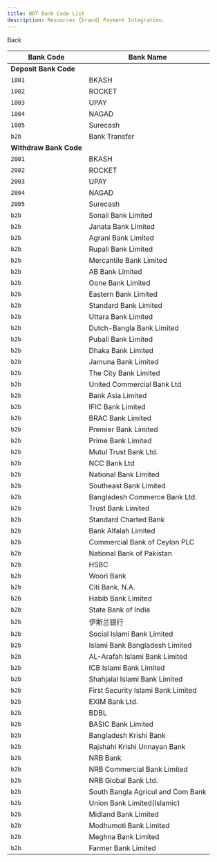 ```yaml
---
title: BDT Bank Code List
description: Resources {brand} Payment Integration. 
---
```


<x-button href="{{ url()->previous() }}">Back</x-button>

| Bank Code              | Bank Name                          |
| ---------------------- | ---------------------------------- |
| **Deposit Bank Code**  |
| `1001`                 | BKASH                              |
| `1002`                 | ROCKET                             |
| `1003`                 | UPAY                               |
| `1004`                 | NAGAD                              |
| `1005`                 | Surecash                           |
| `b2b`                  | Bank Transfer                      |
| **Withdraw Bank Code** |
| `2001`                 | BKASH                              |
| `2002`                 | ROCKET                             |
| `2003`                 | UPAY                               |
| `2004`                 | NAGAD                              |
| `2005`                 | Surecash                           |
| `b2b`                  | Sonali Bank Limited                |
| `b2b`                  | Janata Bank Limited                |
| `b2b`                  | Agrani Bank Limited                |
| `b2b`                  | Rupali Bank Limited                |
| `b2b`                  | Mercantile Bank Limited            |
| `b2b`                  | AB Bank Limited                    |
| `b2b`                  | Oone Bank Limited                  |
| `b2b`                  | Eastern Bank Limited               |
| `b2b`                  | Standard Bank Limited              |
| `b2b`                  | Uttara Bank Limited                |
| `b2b`                  | Dutch-Bangla Bank Limited          |
| `b2b`                  | Pubali Bank Limited                |
| `b2b`                  | Dhaka Bank Limited                 |
| `b2b`                  | Jamuna Bank Limited                |
| `b2b`                  | The City Bank Limited              |
| `b2b`                  | United Commercial Bank Ltd         |
| `b2b`                  | Bank Asia Limited                  |
| `b2b`                  | IFIC Bank Limited                  |
| `b2b`                  | BRAC Bank Limited                  |
| `b2b`                  | Premier Bank Limited               |
| `b2b`                  | Prime Bank Limited                 |
| `b2b`                  | Mutul Trust Bank Ltd.              |
| `b2b`                  | NCC Bank Ltd                       |
| `b2b`                  | National Bank Limited              |
| `b2b`                  | Southeast Bank Limited             |
| `b2b`                  | Bangladesh Commerce Bank Ltd.      |
| `b2b`                  | Trust Bank Limited                 |
| `b2b`                  | Standard Charted Bank              |
| `b2b`                  | Bank Alfalah Limited               |
| `b2b`                  | Commercial Bank of Ceylon PLC      |
| `b2b`                  | National Bank of Pakistan          |
| `b2b`                  | HSBC                               |
| `b2b`                  | Woori Bank                         |
| `b2b`                  | Citi Bank. N.A.                    |
| `b2b`                  | Habib Bank Limited                 |
| `b2b`                  | State Bank of India                |
| `b2b`                  | 伊斯兰银行                         |
| `b2b`                  | Social Islami Bank Limited         |
| `b2b`                  | Islami Bank Bangladesh Limited     |
| `b2b`                  | AL-Arafah Islami Bank Limited      |
| `b2b`                  | ICB Islami Bank Limited            |
| `b2b`                  | Shahjalal Islami Bank Limited      |
| `b2b`                  | First Security Islami Bank Limited |
| `b2b`                  | EXIM Bank Ltd.                     |
| `b2b`                  | BDBL                               |
| `b2b`                  | BASIC Bank Limited                 |
| `b2b`                  | Bangladesh Krishi Bank             |
| `b2b`                  | Rajshahi Krishi Unnayan Bank       |
| `b2b`                  | NRB Bank                           |
| `b2b`                  | NRB Commercial Bank Limited        |
| `b2b`                  | NRB Global Bank Ltd.               |
| `b2b`                  | South Bangla Agricul and Com Bank  |
| `b2b`                  | Union Bank Limited(Islamic)        |
| `b2b`                  | Midland Bank Limited               |
| `b2b`                  | Modhumoti Bank Limited             |
| `b2b`                  | Meghna Bank Limited                |
| `b2b`                  | Farmer Bank Limited                |
